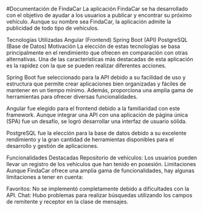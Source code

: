 #Documentación de FindaCar
La aplicación FindaCar se ha desarrollado con el objetivo de ayudar a los usuarios a publicar y encontrar su próximo vehículo. Aunque su nombre sea FindaCar, la aplicación admite la publicidad de todo tipo de vehículos.

Tecnologías Utilizadas
Angular (Frontend)
Spring Boot (API)
PostgreSQL (Base de Datos)
Motivación
La elección de estas tecnologías se basa principalmente en el rendimiento que ofrecen en comparación con otras alternativas. Una de las características más destacadas de esta aplicación es la rapidez con la que se pueden realizar diferentes acciones.

Spring Boot fue seleccionado para la API debido a su facilidad de uso y estructura que permite crear aplicaciones bien organizadas y fáciles de mantener en un tiempo mínimo. Además, proporciona una amplia gama de herramientas para ofrecer diversas funcionalidades.

Angular fue elegido para el frontend debido a la familiaridad con este framework. Aunque integrar una API con una aplicación de página única (SPA) fue un desafío, se logró desarrollar una interfaz de usuario sólida.

PostgreSQL fue la elección para la base de datos debido a su excelente rendimiento y la gran cantidad de herramientas disponibles para el desarrollo y gestión de aplicaciones.

Funcionalidades Destacadas
Repositorio de vehículos: Los usuarios pueden llevar un registro de los vehículos que han tenido en posesión.
Limitaciones
Aunque FindaCar ofrece una amplia gama de funcionalidades, hay algunas limitaciones a tener en cuenta:

Favoritos: No se implementó completamente debido a dificultades con la API.
Chat: Hubo problemas para realizar búsquedas utilizando los campos de remitente y receptor en la clase de mensajes.
